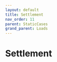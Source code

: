 ```yaml
---
layout: default
title: Settlement
nav_order: 11
parent: StaticCases
grand_parent: Loads
---
```


# Settlement
